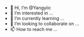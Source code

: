 - 👋 Hi, I’m @Yangyiic
- 👀 I’m interested in ...
- 🌱 I’m currently learning ...
- 💞️ I’m looking to collaborate on ...
- 📫 How to reach me ...

<!---
<h2/>strtus2下载</h2>
--->
